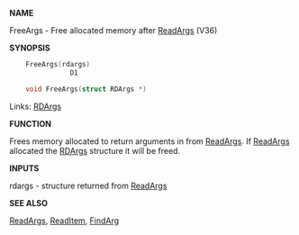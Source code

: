 
**NAME**

FreeArgs - Free allocated memory after [ReadArgs](ReadArgs) (V36)

**SYNOPSIS**

```c
    FreeArgs(rdargs)
               D1

    void FreeArgs(struct RDArgs *)

```
Links: [RDArgs](_OOWV) 

**FUNCTION**

Frees memory allocated to return arguments in from [ReadArgs](ReadArgs).  If
[ReadArgs](ReadArgs) allocated the [RDArgs](_OOWV) structure it will be freed.

**INPUTS**

rdargs - structure returned from [ReadArgs](ReadArgs)

**SEE ALSO**

[ReadArgs](ReadArgs), [ReadItem](ReadItem), [FindArg](FindArg)
